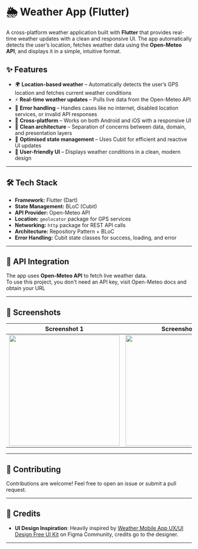 # 🌦️ Weather App (Flutter)

A cross-platform weather application built with **Flutter** that provides real-time weather updates with a clean and responsive UI. The app automatically detects the user’s location, fetches weather data using the **Open-Meteo API**, and displays it in a simple, intuitive format.  


## ✨ Features

- 🌍 **Location-based weather** – Automatically detects the user’s GPS location and fetches current weather conditions  
- ⚡ **Real-time weather updates** – Pulls live data from the Open-Meteo API  
- 🚦 **Error handling** – Handles cases like no internet, disabled location services, or invalid API responses    
- 📱 **Cross-platform** – Works on both Android and iOS with a responsive UI  
- 🧩 **Clean architecture** – Separation of concerns between data, domain, and presentation layers  
- 🎯 **Optimised state management** – Uses Cubit for efficient and reactive UI updates  
- 🎨 **User-friendly UI** – Displays weather conditions in a clean, modern design  


---

## 🛠️ Tech Stack

- **Framework:** Flutter (Dart)  
- **State Management:** BLoC (Cubit)  
- **API Provider:** Open-Meteo API  
- **Location:** `geolocator` package for GPS services  
- **Networking:** `http` package for REST API calls  
- **Architecture:** Repository Pattern + BLoC  
- **Error Handling:** Cubit state classes for success, loading, and error  



---


## 🔌 API Integration

The app uses **Open-Meteo API** to fetch live weather data.  
To use this project, you don't need an API key, visit Open-Meteo docs and obtain your URL

---

## 📸 Screenshots

| Screenshot 1 | Screenshot 2 |
|--------------|--------------|
| <img src="https://github.com/user-attachments/assets/dfe64989-6c63-4b9f-95b0-6f2b9a24e3d4" width="300"/> | <img src="https://github.com/user-attachments/assets/f02138a9-1f81-403b-85d4-a1fcb7625ca9" width="300"/> |




---


  ## 🤝 Contributing

Contributions are welcome! Feel free to open an issue or submit a pull request.

---

## 📌 Credits

- **UI Design Inspiration**: Heavily inspired by [Weather Mobile App UX/UI Design Free UI Kit](https://www.figma.com/community/file/1237057234092490681/weather-mobile-app-ux-ui-design-free-ui-kit) on Figma Community, credits go to the designer.

---


